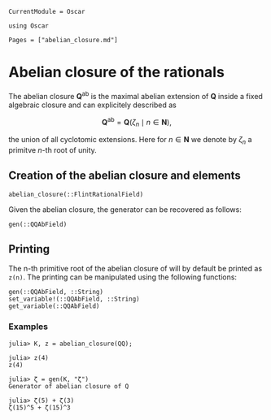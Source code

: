 ```@meta
CurrentModule = Oscar
```

```@setup oscar
using Oscar
```

```@contents
Pages = ["abelian_closure.md"]
```

# Abelian closure of the rationals

The abelian closure $\mathbf{Q}^\text{ab}$ is the maximal abelian extension of $\mathbf{Q}$
inside a fixed algebraic closure and can explicitely described as
```math
\mathbf{Q}^{\mathrm{ab}} = \mathbf{Q}(\zeta_n \mid n \in \mathbf{N}),
```
the union of all cyclotomic extensions. Here for $n \in \mathbf{N}$ we denote by $\zeta_n$ a primitve $n$-th root of unity.

## Creation of the abelian closure and elements

```@docs
abelian_closure(::FlintRationalField)
```

Given the abelian closure, the generator can be recovered as follows:

```@docs
gen(::QQAbField)
```

## Printing

The n-th primitive root of the abelian closure of will by default be printed as
`z(n)`. The printing can be manipulated using the following functions:

```@docs
gen(::QQAbField, ::String)
set_variable!(::QQAbField, ::String)
get_variable(::QQAbField)
```

### Examples

```@jldoctest
julia> K, z = abelian_closure(QQ);

julia> z(4)
z(4)

julia> ζ = gen(K, "ζ")
Generator of abelian closure of Q

julia> ζ(5) + ζ(3)
ζ(15)^5 + ζ(15)^3
```
